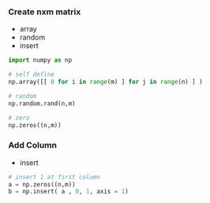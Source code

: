 ### Create nxm matrix
- array
- random
- insert
```python
import numpy as np

# self define
np.array([[ 0 for i in range(m) ] for j in range(n) ] )

# random
np.random.rand(n,m)

# zero
np.zeros((n,m))

```

### Add Column

- insert 
```python
# insert 1 at first column
a = np.zeros((n,m))
b = np.insert( a , 0, 1, axis = 1)

```
